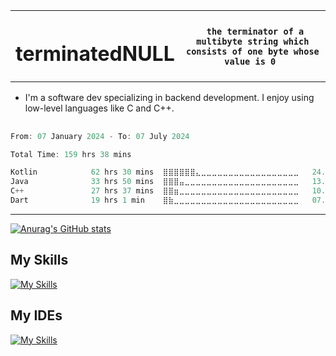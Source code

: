 <table>
  <tr>
    <th> <h1> terminatedNULL</h1></th>
    <th> <code> the terminator of a multibyte string which consists of one byte whose value is 0 </code> </th>
  </tr>
</table>

- I'm a software dev specializing in backend development. I enjoy using low-level languages like C and C++.
## 
<!--START_SECTION:waka-->

```c++
From: 07 January 2024 - To: 07 July 2024

Total Time: 159 hrs 38 mins

Kotlin            62 hrs 30 mins  ⣿⣿⣿⣿⣿⣿⣄⣀⣀⣀⣀⣀⣀⣀⣀⣀⣀⣀⣀⣀⣀⣀⣀⣀⣀   24.81 %
Java              33 hrs 50 mins  ⣿⣿⣿⣤⣀⣀⣀⣀⣀⣀⣀⣀⣀⣀⣀⣀⣀⣀⣀⣀⣀⣀⣀⣀⣀   13.43 %
C++               27 hrs 37 mins  ⣿⣿⣶⣀⣀⣀⣀⣀⣀⣀⣀⣀⣀⣀⣀⣀⣀⣀⣀⣀⣀⣀⣀⣀⣀   10.96 %
Dart              19 hrs 1 min    ⣿⣷⣀⣀⣀⣀⣀⣀⣀⣀⣀⣀⣀⣀⣀⣀⣀⣀⣀⣀⣀⣀⣀⣀⣀   07.55 %
```

<!--END_SECTION:waka-->
<hr>

[![Anurag's GitHub stats](https://github-readme-stats.vercel.app/api?username=terminatedNULL)](https://github.com/anuraghazra/github-readme-stats)

## My Skills
[![My Skills](https://skillicons.dev/icons?i=c,cpp,java,kotlin)](https://skillicons.dev)

## My IDEs
[![My Skills](https://skillicons.dev/icons?i=idea,vscode,visualstudio)](https://skillicons.dev)
